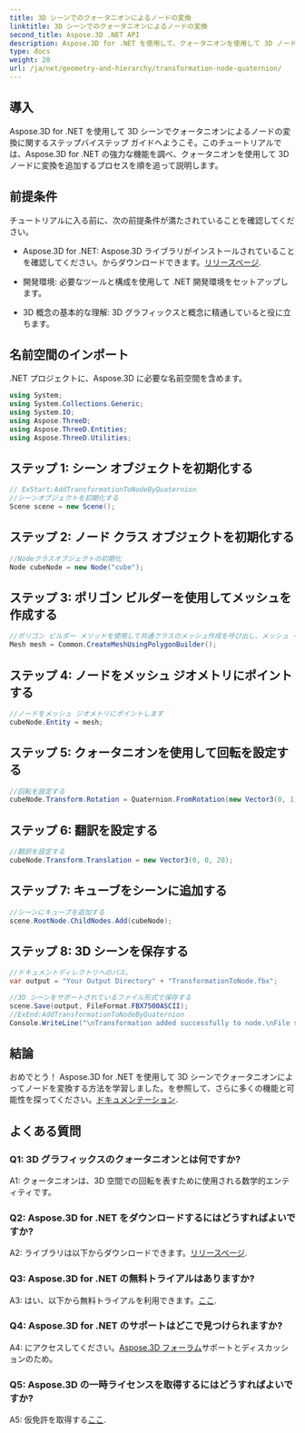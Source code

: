 ```yaml
---
title: 3D シーンでのクォータニオンによるノードの変換
linktitle: 3D シーンでのクォータニオンによるノードの変換
second_title: Aspose.3D .NET API
description: Aspose.3D for .NET を使用して、クォータニオンを使用して 3D ノードを変換する方法を学びます。初心者向けのステップバイステップガイド。
type: docs
weight: 20
url: /ja/net/geometry-and-hierarchy/transformation-node-quaternion/
---
```

## 導入

Aspose.3D for .NET を使用して 3D シーンでクォータニオンによるノードの変換に関するステップバイステップ ガイドへようこそ。このチュートリアルでは、Aspose.3D for .NET の強力な機能を調べ、クォータニオンを使用して 3D ノードに変換を追加するプロセスを順を追って説明します。

## 前提条件

チュートリアルに入る前に、次の前提条件が満たされていることを確認してください。

-  Aspose.3D for .NET: Aspose.3D ライブラリがインストールされていることを確認してください。からダウンロードできます。[リリースページ](https://releases.aspose.com/3d/net/).

- 開発環境: 必要なツールと構成を使用して .NET 開発環境をセットアップします。

- 3D 概念の基本的な理解: 3D グラフィックスと概念に精通していると役に立ちます。

## 名前空間のインポート

.NET プロジェクトに、Aspose.3D に必要な名前空間を含めます。

```csharp
using System;
using System.Collections.Generic;
using System.IO;
using Aspose.ThreeD;
using Aspose.ThreeD.Entities;
using Aspose.ThreeD.Utilities;
```

## ステップ 1: シーン オブジェクトを初期化する

```csharp
// ExStart:AddTransformationToNodeByQuaternion
//シーンオブジェクトを初期化する
Scene scene = new Scene();
```

## ステップ 2: ノード クラス オブジェクトを初期化する

```csharp
//Nodeクラスオブジェクトの初期化
Node cubeNode = new Node("cube");
```

## ステップ 3: ポリゴン ビルダーを使用してメッシュを作成する

```csharp
//ポリゴン ビルダー メソッドを使用して共通クラスのメッシュ作成を呼び出し、メッシュ インスタンスを設定します
Mesh mesh = Common.CreateMeshUsingPolygonBuilder();
```

## ステップ 4: ノードをメッシュ ジオメトリにポイントする

```csharp
//ノードをメッシュ ジオメトリにポイントします
cubeNode.Entity = mesh;
```

## ステップ 5: クォータニオンを使用して回転を設定する

```csharp
//回転を設定する
cubeNode.Transform.Rotation = Quaternion.FromRotation(new Vector3(0, 1, 0), new Vector3(0.3, 0.5, 0.1));            
```

## ステップ 6: 翻訳を設定する

```csharp
//翻訳を設定する
cubeNode.Transform.Translation = new Vector3(0, 0, 20);            
```

## ステップ 7: キューブをシーンに追加する

```csharp
//シーンにキューブを追加する
scene.RootNode.ChildNodes.Add(cubeNode);
```

## ステップ 8: 3D シーンを保存する

```csharp
//ドキュメントディレクトリへのパス。
var output = "Your Output Directory" + "TransformationToNode.fbx";

//3D シーンをサポートされているファイル形式で保存する
scene.Save(output, FileFormat.FBX7500ASCII);
//ExEnd:AddTransformationToNodeByQuaternion
Console.WriteLine("\nTransformation added successfully to node.\nFile saved at " + output);
```

## 結論

おめでとう！ Aspose.3D for .NET を使用して 3D シーンでクォータニオンによってノードを変換する方法を学習しました。を参照して、さらに多くの機能と可能性を探ってください。[ドキュメンテーション](https://reference.aspose.com/3d/net/).

## よくある質問

### Q1: 3D グラフィックスのクォータニオンとは何ですか?

A1: クォータニオンは、3D 空間での回転を表すために使用される数学的エンティティです。

### Q2: Aspose.3D for .NET をダウンロードするにはどうすればよいですか?

 A2: ライブラリは以下からダウンロードできます。[リリースページ](https://releases.aspose.com/3d/net/).

### Q3: Aspose.3D for .NET の無料トライアルはありますか?

 A3: はい、以下から無料トライアルを利用できます。[ここ](https://releases.aspose.com/).

### Q4: Aspose.3D for .NET のサポートはどこで見つけられますか?

 A4: にアクセスしてください。[Aspose.3D フォーラム](https://forum.aspose.com/c/3d/18)サポートとディスカッションのため。

### Q5: Aspose.3D の一時ライセンスを取得するにはどうすればよいですか?

 A5: 仮免許を取得する[ここ](https://purchase.aspose.com/temporary-license/).

